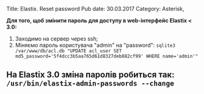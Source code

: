 Title: Elastix. Reset password
Pub date: 30.03.2017
Category: Asterisk, 

**Для того, щоб змінити пароль для доступу в web-інтерфейс Elastix &lt; 3.0:**
1. Заходимо на сервер через ssh;
2. Міняємо пароль користувача "admin" на "password":
`sqlite3 /var/www/db/acl.db "UPDATE acl_user SET md5_password='5f4dcc3b5aa765d61d8327deb882cf99' WHERE name='admin'"`

**На Elastix 3.0 зміна паролів робиться так:**
`/usr/bin/elastix-admin-passwords --change`
-----